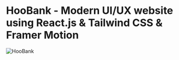 # HooBank - Modern UI/UX website using React.js & Tailwind CSS & Framer Motion

![HooBank](https://i.ibb.co/BK1Hn0x/Screenshot-2022-08-08-at-4-05-48-PM.png)


